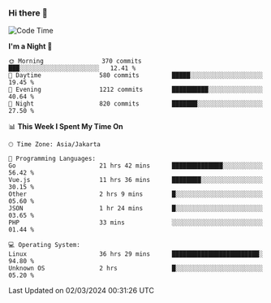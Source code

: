 ### Hi there 👋

<!--
**rmsubekti/rmsubekti** is a ✨ _special_ ✨ repository because its `README.md` (this file) appears on your GitHub profile.

Here are some ideas to get you started:

- 🔭 I’m currently working on ...
- 🌱 I’m currently learning ...
- 👯 I’m looking to collaborate on ...
- 🤔 I’m looking for help with ...
- 💬 Ask me about ...
- 📫 How to reach me: ...
- 😄 Pronouns: ...
- ⚡ Fun fact: ...
-->

<!--START_SECTION:waka-->
![Code Time](http://img.shields.io/badge/Code%20Time-2%2C663%20hrs%2050%20mins-blue)

**I'm a Night 🦉** 

```text
🌞 Morning                370 commits         ███░░░░░░░░░░░░░░░░░░░░░░   12.41 % 
🌆 Daytime                580 commits         █████░░░░░░░░░░░░░░░░░░░░   19.45 % 
🌃 Evening                1212 commits        ██████████░░░░░░░░░░░░░░░   40.64 % 
🌙 Night                  820 commits         ███████░░░░░░░░░░░░░░░░░░   27.50 % 
```


📊 **This Week I Spent My Time On** 

```text
🕑︎ Time Zone: Asia/Jakarta

💬 Programming Languages: 
Go                       21 hrs 42 mins      ██████████████░░░░░░░░░░░   56.42 % 
Vue.js                   11 hrs 36 mins      ████████░░░░░░░░░░░░░░░░░   30.15 % 
Other                    2 hrs 9 mins        █░░░░░░░░░░░░░░░░░░░░░░░░   05.60 % 
JSON                     1 hr 24 mins        █░░░░░░░░░░░░░░░░░░░░░░░░   03.65 % 
PHP                      33 mins             ░░░░░░░░░░░░░░░░░░░░░░░░░   01.44 % 

💻 Operating System: 
Linux                    36 hrs 29 mins      ████████████████████████░   94.80 % 
Unknown OS               2 hrs               █░░░░░░░░░░░░░░░░░░░░░░░░   05.20 % 
```


 Last Updated on 02/03/2024 00:31:26 UTC
<!--END_SECTION:waka-->
